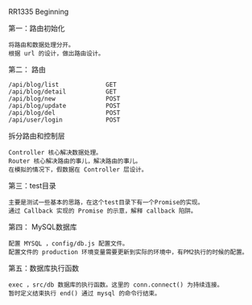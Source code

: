 RR1335 Beginning

第一：路由初始化

    将路由和数据处理分开。
    根据 url 的设计，做出路由设计。

第二： 路由

    /api/blog/list             GET    
    /api/blog/detail           GET
    /api/blog/new              POST 
    /api/blog/update           POST
    /api/blog/del              POST
    /api/user/login            POST









拆分路由和控制层

    Controller 核心解决数据处理。
    Router 核心解决路由的事儿，解决路由的事儿。
    在模拟的情况下，假数据在 Controller 层设计。


第三：test目录

    主要是测试一些基本的思路，在这个test目录下有一个Promise的实现。
    通过 Callback 实现的 Promise 的示意，解释 callback 陷阱。


第四： MySQL数据库

    配置 MYSQL ，config/db.js 配置文件。
    配置文件的 production 环境变量需要更新到实际的环境中，有PM2执行的时候的配置。


第五：数据库执行函数

    exec ，src/db 数据库的执行函数。这里的 conn.connect() 为持续连接。
    暂时定义结束执行 end() 通过 mysql 的命令行结束。


